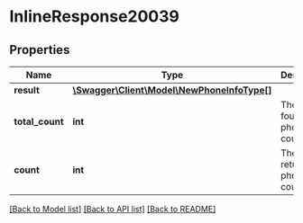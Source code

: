 # InlineResponse20039

## Properties
Name | Type | Description | Notes
------------ | ------------- | ------------- | -------------
**result** | [**\Swagger\Client\Model\NewPhoneInfoType[]**](NewPhoneInfoType.md) |  | [optional] 
**total_count** | **int** | The total found phone count. | [optional] 
**count** | **int** | The returned phone count. | [optional] 

[[Back to Model list]](../README.md#documentation-for-models) [[Back to API list]](../README.md#documentation-for-api-endpoints) [[Back to README]](../README.md)


